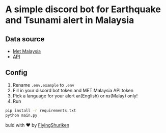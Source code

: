 # A simple discord bot for Earthquake and Tsunami alert in Malaysia

## Data source

- [Met Malaysia](https://www.met.gov.my/)
- [API](https://api.met.gov.my/)

## Config

1. Rename `.env.example` to `.env`
2. Fill in your discord bot token and MET Malaysia API token
3. Pick a language for your alert `en`(English) or `ms`(Malay) only!
4. Run

```sh
pip install -r requirements.txt
python main.py
```

buld with ❤ by [FlyingShuriken](https://github.com/FlyingShuriken)
